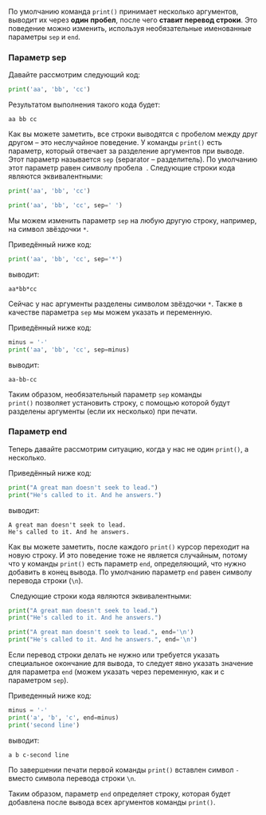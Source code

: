 По умолчанию команда `print()` принимает несколько аргументов, выводит их через **один** **пробел**, после чего **ставит перевод строки**. Это поведение можно изменить, используя необязательные именованные параметры `sep` и `end`.

### Параметр sep

Давайте рассмотрим следующий код:

```python
print('aa', 'bb', 'cc')
```

Результатом выполнения такого кода будет:

```no-highlight
aa bb cc
```

Как вы можете заметить, все строки выводятся с пробелом между друг другом – это неслучайное поведение. У команды `print()` есть параметр, который отвечает за разделение аргументов при выводе. Этот параметр называется `sep` (separator – разделитель). По умолчанию этот параметр равен символу пробела  . Следующие строки кода являются эквивалентными:

```python
print('aa', 'bb', 'cc')
```
```python
print('aa', 'bb', 'cc', sep=' ')
```

Мы можем изменить параметр `sep` на любую другую строку, например, на символ звёздочки `*`.

Приведённый ниже код:

```python
print('aa', 'bb', 'cc', sep='*')
```

выводит:

```no-highlight
aa*bb*cc
```

Сейчас у нас аргументы разделены символом звёздочки `*`. Также в качестве параметра `sep` мы можем указать и переменную.

Приведённый ниже код:

```python
minus = '-'
print('aa', 'bb', 'cc', sep=minus)
```

выводит:

```no-highlight
aa-bb-cc
```

Таким образом, необязательный параметр `sep` команды `print()` позволяет установить строку, с помощью которой будут разделены аргументы (если их несколько) при печати.

### Параметр end

Теперь давайте рассмотрим ситуацию, когда у нас не один `print()`, а несколько.

Приведённый ниже код:

```python
print("A great man doesn't seek to lead.")
print("He's called to it. And he answers.")
```

выводит:

```no-highlight
A great man doesn't seek to lead.
He's called to it. And he answers.
```

Как вы можете заметить, после каждого `print()` курсор переходит на новую строку. И это поведение тоже не является случайным, потому что у команды `print()` есть параметр `end`, определяющий, что нужно добавить в конец вывода. По умолчанию параметр `end` равен символу перевода строки (`\n`).

 Следующие строки кода являются эквивалентными:

```python
print("A great man doesn't seek to lead.")
print("He's called to it. And he answers.")
```

```python
print("A great man doesn't seek to lead.", end='\n')
print("He's called to it. And he answers.", end='\n')
```

Если перевод строки делать не нужно или требуется указать специальное окончание для вывода, то следует явно указать значение для параметра `end` (можем указать через переменную, как и с параметром `sep`).

Приведенный ниже код:

```python
minus = '-'
print('a', 'b', 'c', end=minus)
print('second line')
```

выводит:

```no-highlight
a b c-second line
```

По завершении печати первой команды `print()` вставлен символ `-` вместо символа перевода строки `\n`.

Таким образом, параметр `end` определяет строку, которая будет добавлена после вывода всех аргументов команды `print()`.